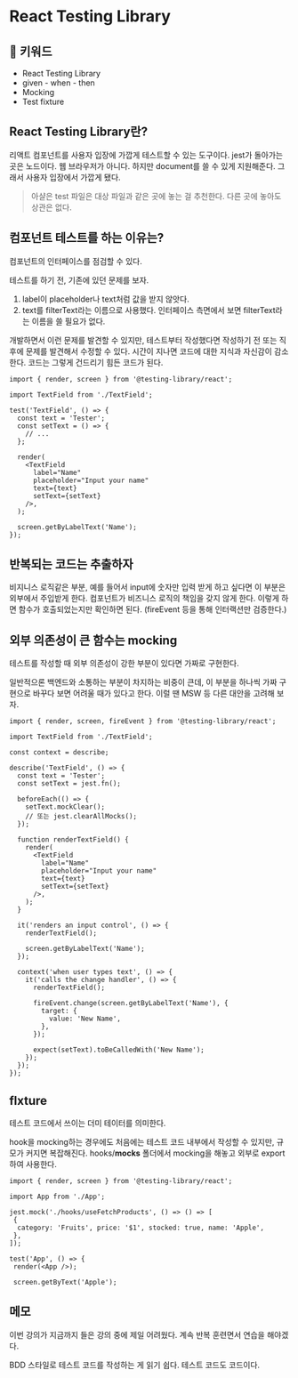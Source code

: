 # React Testing Library

## :whale2: 키워드

* React Testing Library
* given - when - then
* Mocking
* Test fixture

## React Testing Library란?

리액트 컴포넌트를 사용자 입장에 가깝게 테스트할 수 있는 도구이다.
jest가 돌아가는 곳은 노드이다. 웹 브라우저가 아니다. 하지만 document를 쓸 수 있게 지원해준다. 그래서 사용자 입장에서 가깝게 됐다.

> 아샬은 test 파일은 대상 파일과 같은 곳에 놓는 걸 추천한다. 다른 곳에 놓아도 상관은 없다.

## 컴포넌트 테스트를 하는 이유는?

컴포넌트의 인터페이스를 점검할 수 있다.

테스트를 하기 전, 기존에 있던 문제를 보자.

1. label이 placeholder나 text처럼 값을 받지 않앗다.
2. text를 filterText라는 이름으로 사용했다. 인터페이스 측면에서 보면 filterText라는 이름을 쓸 필요가 없다.

개발하면서 이런 문제를 발견할 수 있지만, 테스트부터 작성했다면 작성하기 전 또는 직후에 문제를 발견해서 수정할 수 있다.
시간이 지나면 코드에 대한 지식과 자신감이 감소한다. 코드는 그렇게 건드리기 힘든 코드가 된다.

```tsx
import { render, screen } from '@testing-library/react';

import TextField from './TextField';

test('TextField', () => {
  const text = 'Tester';
  const setText = () => {
    // ...
  };

  render(
    <TextField
      label="Name"
      placeholder="Input your name"
      text={text}
      setText={setText}
    />,
  );

  screen.getByLabelText('Name');
});
```

## 반복되는 코드는 추출하자

비지니스 로직같은 부분, 예를 들어서 input에 숫자만 입력 받게 하고 싶다면 이 부분은 외부에서 주입받게 한다.
컴포넌트가 비즈니스 로직의 책임을 갖지 않게 한다. 이렇게 하면 함수가 호출되었는지만 확인하면 된다. (fireEvent 등을 통해 인터랙션만 검증한다.)

## 외부 의존성이 큰 함수는 mocking

테스트를 작성할 때 외부 의존성이 강한 부분이 있다면 가짜로 구현한다.

일반적으론 백엔드와 소통하는 부분이 차지하는 비중이 큰데,
이 부분을 하나씩 가짜 구현으로 바꾸다 보면 어려울 때가 있다고 한다. 이럴 땐 MSW 등 다른 대안을 고려해 보자.

```tsx
import { render, screen, fireEvent } from '@testing-library/react';

import TextField from './TextField';

const context = describe;

describe('TextField', () => {
  const text = 'Tester';
  const setText = jest.fn();

  beforeEach(() => {
    setText.mockClear();
    // 또는 jest.clearAllMocks();
  });

  function renderTextField() {
    render(
      <TextField
        label="Name"
        placeholder="Input your name"
        text={text}
        setText={setText}
      />,
    );
  }

  it('renders an input control', () => {
    renderTextField();

    screen.getByLabelText('Name');
  });

  context('when user types text', () => {
    it('calls the change handler', () => {
      renderTextField();

      fireEvent.change(screen.getByLabelText('Name'), {
        target: {
          value: 'New Name',
        },
      });

      expect(setText).toBeCalledWith('New Name');
    });
  });
});
```

## flxture

테스트 코드에서 쓰이는 더미 테이터를 의미한다.

hook을 mocking하는 경우에도 처음에는 테스트 코드 내부에서 작성할 수 있지만, 규모가 커지면 복잡해진다.
hooks/__mocks__ 폴더에서 mocking을 해놓고 외부로 export 하여 사용한다.

```tsx
import { render, screen } from '@testing-library/react';

import App from './App';

jest.mock('./hooks/useFetchProducts', () => () => [
 {
  category: 'Fruits', price: '$1', stocked: true, name: 'Apple',
 },
]);

test('App', () => {
 render(<App />);

 screen.getByText('Apple');
```

## 메모

이번 강의가 지금까지 들은 강의 중에 제일 어려웠다. 계속 반복 훈련면서 연습을 해야겠다.

BDD 스타일로 테스트 코드를 작성하는 게 읽기 쉽다. 테스트 코드도 코드이다.
